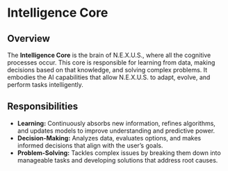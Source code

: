 # Intelligence Core

## Overview

The **Intelligence Core** is the brain of N.E.X.U.S., where all the cognitive processes occur. This core is responsible for learning from data, making decisions based on that knowledge, and solving complex problems. It embodies the AI capabilities that allow N.E.X.U.S. to adapt, evolve, and perform tasks intelligently.

## Responsibilities

- **Learning:** Continuously absorbs new information, refines algorithms, and updates models to improve understanding and predictive power.
- **Decision-Making:** Analyzes data, evaluates options, and makes informed decisions that align with the user’s goals.
- **Problem-Solving:** Tackles complex issues by breaking them down into manageable tasks and developing solutions that address root causes.
